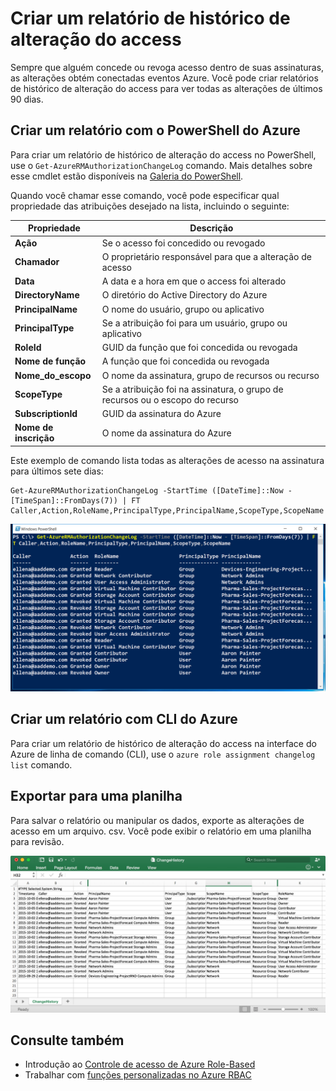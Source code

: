 <properties
    pageTitle="Criar um relatório de histórico de alteração do access | Microsoft Azure"
    description="Gere um relatório que lista todas as alterações no acesso a suas assinaturas Azure com controle de acesso baseado em função nos últimos 90 dias."
    services="active-directory"
    documentationCenter=""
    authors="kgremban"
    manager="femila"
    editor=""/>

<tags
    ms.service="active-directory"
    ms.devlang="na"
    ms.topic="article"
    ms.tgt_pltfrm="na"
    ms.workload="identity"
    ms.date="08/03/2016"
    ms.author="kgremban"/>

# <a name="create-an-access-change-history-report"></a>Criar um relatório de histórico de alteração do access

Sempre que alguém concede ou revoga acesso dentro de suas assinaturas, as alterações obtém conectadas eventos Azure. Você pode criar relatórios de histórico de alteração do access para ver todas as alterações de últimos 90 dias.

## <a name="create-a-report-with-azure-powershell"></a>Criar um relatório com o PowerShell do Azure
Para criar um relatório de histórico de alteração do access no PowerShell, use o `Get-AzureRMAuthorizationChangeLog` comando. Mais detalhes sobre esse cmdlet estão disponíveis na [Galeria do PowerShell](https://www.powershellgallery.com/packages/AzureRM.Storage/1.0.6/Content/ResourceManagerStartup.ps1).

Quando você chamar esse comando, você pode especificar qual propriedade das atribuições desejado na lista, incluindo o seguinte:

| Propriedade | Descrição |
| -------- | ----------- |
| **Ação** | Se o acesso foi concedido ou revogado |
| **Chamador** | O proprietário responsável para que a alteração de acesso |
| **Data** | A data e a hora em que o access foi alterado |
| **DirectoryName** | O diretório do Active Directory do Azure |
| **PrincipalName** | O nome do usuário, grupo ou aplicativo |
| **PrincipalType** | Se a atribuição foi para um usuário, grupo ou aplicativo |
| **RoleId** | GUID da função que foi concedida ou revogada |
| **Nome de função** | A função que foi concedida ou revogada |
| **Nome_do_escopo** | O nome da assinatura, grupo de recursos ou recurso |
| **ScopeType** | Se a atribuição foi na assinatura, o grupo de recursos ou o escopo do recurso |
| **SubscriptionId** | GUID da assinatura do Azure |
| **Nome de inscrição** | O nome da assinatura do Azure |

Este exemplo de comando lista todas as alterações de acesso na assinatura para últimos sete dias:

```
Get-AzureRMAuthorizationChangeLog -StartTime ([DateTime]::Now - [TimeSpan]::FromDays(7)) | FT Caller,Action,RoleName,PrincipalType,PrincipalName,ScopeType,ScopeName
```

![PowerShell Get-AzureRMAuthorizationChangeLog - captura de tela](./media/role-based-access-control-configure/access-change-history.png)

## <a name="create-a-report-with-azure-cli"></a>Criar um relatório com CLI do Azure
Para criar um relatório de histórico de alteração do access na interface do Azure de linha de comando (CLI), use o `azure role assignment changelog list` comando.

## <a name="export-to-a-spreadsheet"></a>Exportar para uma planilha
Para salvar o relatório ou manipular os dados, exporte as alterações de acesso em um arquivo. csv. Você pode exibir o relatório em uma planilha para revisão.

![Log de alteração visualizada como planilha - captura de tela](./media/role-based-access-control-configure/change-history-spreadsheet.png)

## <a name="see-also"></a>Consulte também
- Introdução ao [Controle de acesso de Azure Role-Based](role-based-access-control-configure.md)
- Trabalhar com [funções personalizadas no Azure RBAC](role-based-access-control-custom-roles.md)
